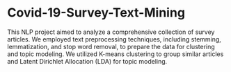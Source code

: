 # Covid-19-Survey-Text-Mining
This NLP project aimed to analyze a comprehensive collection of survey articles. We employed text preprocessing techniques, including stemming, lemmatization, and stop word removal, to prepare the data for clustering and topic modeling. We utilized K-means clustering to group similar articles and Latent Dirichlet Allocation (LDA) for topic modeling.
